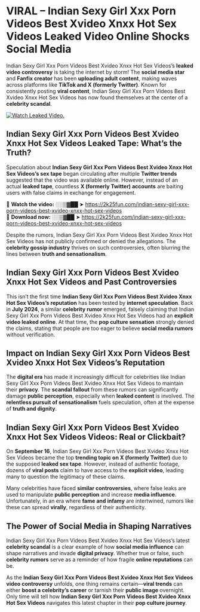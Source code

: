 # VIRAL – Indian Sexy Girl Xxx Porn Videos Best Xvideo Xnxx Hot Sex Videos Leaked Video Online Shocks Social Media 

Indian Sexy Girl Xxx Porn Videos Best Xvideo Xnxx Hot Sex Videos’s **leaked video controversy** is taking the internet by storm! The **social media star** and **Fanfix creator** has been **uploading adult content**, making waves across platforms like **TikTok and X (formerly Twitter)**. Known for consistently posting **viral content**, Indian Sexy Girl Xxx Porn Videos Best Xvideo Xnxx Hot Sex Videos has now found themselves at the center of a **celebrity scandal**.  

[![Watch Leaked Video.](https://miro.medium.com/v2/resize:fit:828/format:webp/1*cilzJN44JGOrTw9NJCrNHA.gif "Watch Leaked Video")](https://2k25fun.com/indian-sexy-girl-xxx-porn-videos-best-xvideo-xnxx-hot-sex-videos)

## **Indian Sexy Girl Xxx Porn Videos Best Xvideo Xnxx Hot Sex Videos Leaked Tape: What’s the Truth?**  
Speculation about **Indian Sexy Girl Xxx Porn Videos Best Xvideo Xnxx Hot Sex Videos’s sex tape** began circulating after multiple **Twitter trends** suggested that the video was available online. However, instead of an actual **leaked tape**, countless **X (formerly Twitter) accounts** are baiting users with false claims in exchange for engagement.  

🔹 **Watch the video:** ░░▒▓██ ➤ https://2k25fun.com/indian-sexy-girl-xxx-porn-videos-best-xvideo-xnxx-hot-sex-videos  
🔹 **Download now:** ░░▒▓██ ➤ https://2k25fun.com/indian-sexy-girl-xxx-porn-videos-best-xvideo-xnxx-hot-sex-videos  

Despite the rumors, Indian Sexy Girl Xxx Porn Videos Best Xvideo Xnxx Hot Sex Videos has not publicly confirmed or denied the allegations. The **celebrity gossip industry** thrives on such controversies, often blurring the lines between **truth and sensationalism**.  

## **Indian Sexy Girl Xxx Porn Videos Best Xvideo Xnxx Hot Sex Videos and Past Controversies**  
This isn’t the first time **Indian Sexy Girl Xxx Porn Videos Best Xvideo Xnxx Hot Sex Videos’s reputation** has been tested by **internet speculation**. Back in **July 2024**, a similar **celebrity rumor** emerged, falsely claiming that Indian Sexy Girl Xxx Porn Videos Best Xvideo Xnxx Hot Sex Videos had an **explicit video leaked online**. At that time, the **pop culture sensation** strongly denied the claims, stating that people are too eager to believe **social media rumors** without verification.  

## **Impact on Indian Sexy Girl Xxx Porn Videos Best Xvideo Xnxx Hot Sex Videos’s Reputation**  
The **digital era** has made it increasingly difficult for celebrities like Indian Sexy Girl Xxx Porn Videos Best Xvideo Xnxx Hot Sex Videos to maintain their **privacy**. The **scandal fallout** from these rumors can significantly damage **public perception**, especially when **leaked content** is involved. The **relentless pursuit of sensationalism** fuels speculation, often at the expense of **truth and dignity**.  

## **Indian Sexy Girl Xxx Porn Videos Best Xvideo Xnxx Hot Sex Videos Videos: Real or Clickbait?**  
On **September 16**, Indian Sexy Girl Xxx Porn Videos Best Xvideo Xnxx Hot Sex Videos became the top **trending topic on X (formerly Twitter)** due to the supposed **leaked sex tape**. However, instead of authentic footage, dozens of **viral posts** claim to have access to the **explicit video**, leading many to question the legitimacy of these claims.  

Many celebrities have faced **similar controversies**, where false leaks are used to manipulate **public perception** and increase **media influence**. Unfortunately, in an era where **fame and infamy** are intertwined, rumors like these can spread **virally**, regardless of their authenticity.  

## **The Power of Social Media in Shaping Narratives**  
Indian Sexy Girl Xxx Porn Videos Best Xvideo Xnxx Hot Sex Videos’s latest **celebrity scandal** is a clear example of how **social media influence** can shape narratives and invade **digital privacy**. Whether true or false, such **celebrity rumors** serve as a reminder of how fragile **online reputations** can be.  

As the **Indian Sexy Girl Xxx Porn Videos Best Xvideo Xnxx Hot Sex Videos video controversy** unfolds, one thing remains certain—**viral trends** can either **boost a celebrity’s career** or tarnish their **public image** overnight. Only time will tell how **Indian Sexy Girl Xxx Porn Videos Best Xvideo Xnxx Hot Sex Videos** navigates this latest chapter in their **pop culture journey**. 